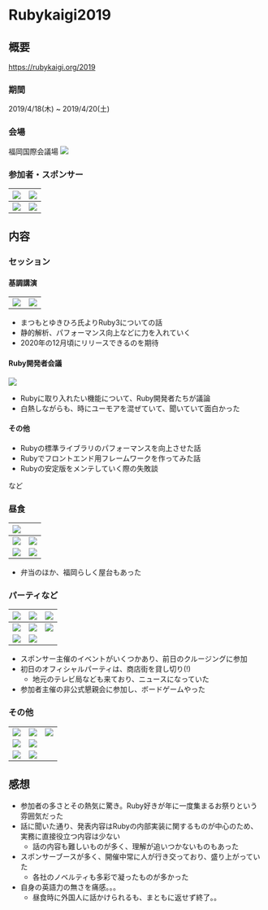 # Rubykaigi2019

## 概要

https://rubykaigi.org/2019

### 期間

2019/4/18(木) ~ 2019/4/20(土)

### 会場

福岡国際会議場
![](images/IMG_3606.jpg)

### 参加者・スポンサー

| ![](images/IMG_4632.jpg) | ![](images/IMG_8719.jpg) |
|-|-|
| ![](images/IMG_7206.jpg) | ![](images/IMG_0059.jpg) |

## 内容

### セッション

#### 基調講演

| | |
|-|-|
| ![](images/IMG_4322.jpg) | ![](images/IMG_8843.jpg) |

* まつもとゆきひろ氏よりRuby3についての話
* 静的解析、パフォーマンス向上などに力を入れていく
* 2020年の12月頃にリリースできるのを期待

#### Ruby開発者会議

![](images/IMG_4263.jpg)

* Rubyに取り入れたい機能について、Ruby開発者たちが議論
* 白熱しながらも、時にユーモアを混ぜていて、聞いていて面白かった

#### その他

* Rubyの標準ライブラリのパフォーマンスを向上させた話
* Rubyでフロントエンド用フレームワークを作ってみた話
* Rubyの安定版をメンテしていく際の失敗談

など

### 昼食

| ![](images/IMG_1676.jpg) | |
|-|-|
| ![](images/IMG_7734.jpg) | ![](images/IMG_2886.jpg) |
| ![](images/IMG_4733.jpg) | ![](images/IMG_5439.jpg) |

* 弁当のほか、福岡らしく屋台もあった

### パーティなど

| ![](images/IMG_6677.jpg) | ![](images/IMG_2565.jpg) | ![](images/IMG_4379.jpg) |
|-|-|-|
| ![](images/IMG_3230.jpg) | ![](images/IMG_6015.jpg) | ![](images/IMG_9639.jpg) |
| ![](images/IMG_5986.jpg) | ![](images/IMG_8129.jpg) | |

* スポンサー主催のイベントがいくつかあり、前日のクルージングに参加
* 初日のオフィシャルパーティは、商店街を貸し切り(!)
  * 地元のテレビ局なども来ており、ニュースになっていた
* 参加者主催の非公式懇親会に参加し、ボードゲームやった  

### その他

| | | |
|-|-|-|
| ![](images/IMG_1206.jpg) | ![](images/IMG_2120.jpg) | ![](images/IMG_7811.jpg)
| ![](images/IMG_8550.jpg) | ![](images/IMG_3895.jpg) |
| ![](images/IMG_6954.jpg) | ![](images/IMG_9084.jpg) |

## 感想

* 参加者の多さとその熱気に驚き。Ruby好きが年に一度集まるお祭りという雰囲気だった
* 話に聞いた通り、発表内容はRubyの内部実装に関するものが中心のため、実務に直接役立つ内容は少ない
  * 話の内容も難しいものが多く、理解が追いつかないものもあった
* スポンサーブースが多く、開催中常に人が行き交っており、盛り上がっていた
  * 各社のノベルティも多彩で凝ったものが多かった  
* 自身の英語力の無さを痛感。。。
  * 昼食時に外国人に話かけられるも、まともに返せず終了。。
